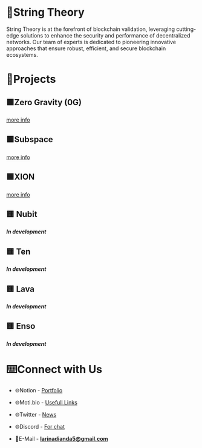 # 🌠String Theory
String Theory is at the forefront of blockchain validation, leveraging cutting-edge solutions to enhance the security and performance of decentralized networks. Our team of experts is dedicated to pioneering innovative approaches that ensure robust, efficient, and secure blockchain ecosystems.

# 📅Projects 

## 🟩Zero Gravity (0G)

[more info](https://www.notion.so/Zero-Gravity-0G-70c7108d54f84a3bb1cfb0a644428f72?pvs=21)

## 🟩Subspace

[more info](https://www.notion.so/Subspace-ab501d365bfe4b3e9edb2953895fc402?pvs=21)

## 🟩XION

[more info](https://www.notion.so/XION-9a0910cecaf94c36b6a3c4d51306e1cf?pvs=21)

## 🟨 Nubit

***In development***

## 🟨 Ten

***In development***

## 🟨 Lava

***In development***

## 🟨 Enso

***In development***

# ⌨️Connect with Us

- 🌐Notion - [Portfolio](https://antique-milk-cbe.notion.site/String-Theory-5337a65cfa6d450b9849c6ae5e7a07c5)

- 🌐Moti.bio - [Usefull Links](https://moti.bio/StringTheoryVal)

- 🌐Twitter - [News](https://twitter.com/StringTheoryVal)

- 🌐Discord - [For chat](https://discord.com/users/1018239154972274849)

- 📨E-Mail - **larinadianda5@gmail.com**
